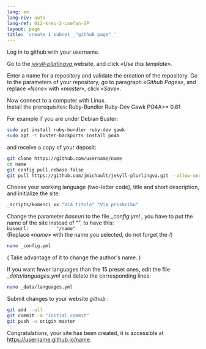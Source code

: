 ```yaml
---
lang: en
lang-niv: auto
lang-ref: 012-kreu-2-cxefan-GP
layout: page
title: 'create 1 subnet _"github page"_'
---
```


Log in to github with your username.  

Go to the [ _jekyll-plurlingva_ ](https://github.com/jmichault/jekyll-plurlingva)website, and click _«Use this template»_.

Enter a name for a repository and validate the creation of the repository.
Go to the parameters of your repository, go to paragraph _«Github Pages»_, and replace _«None»_ with _«master»_, click _«Save»_.

Now connect to a computer with Linux.  
Install the prerequisites: Ruby-Bundler Ruby-Dev Gawk PO4A>= 0.61

For example if you are under Debian Buster: 

```bash
sudo apt install ruby-bundler ruby-dev gawk
sudo apt -t buster-backports install po4a
```

and receive a copy of your deposit:

```bash
git clone https://github.com/username/name
cd name
git config pull.rebase false
git pull https://github.com/jmichault/jekyll-plurlingva.git --allow-unrelated-histories
```

Choose your working language (two-letter code), title and short description, and initialize the site:

```bash
_scripts/komenci xx "Via titolo" "Via priskribo"
```

Change the parameter _baseurl_ to the file _\_config.yml_ , you have to put the name of the site instead of "", to have this:  
    `baseurl:          "/name"`  
    (Replace _«name»_ with the name you selected, do not forget the _/_)

```bash
nano _config.yml
```
( Take advantage of it to change the author's name. ) 

If you want fewer languages ​​than the 15 preset ones, edit the file _\_data/languages.yml_ and delete the corresponding lines:
```bash
nano _data/languages.yml
```

Submit changes to your website _github_ :
```bash
git add --all
git commit -m "Initial commit"
git push -u origin master
```

Congratulations, your site has been created, it is accessible at https://username.github.io/name.

